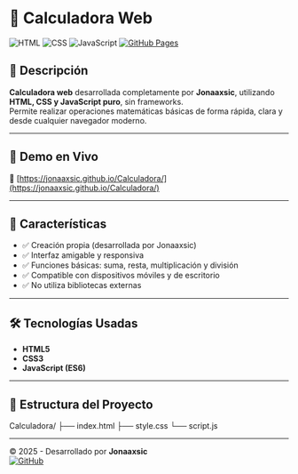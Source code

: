# 🧮 Calculadora Web

![HTML](https://img.shields.io/badge/HTML-5-orange?logo=html5)
![CSS](https://img.shields.io/badge/CSS-3-blue?logo=css3)
![JavaScript](https://img.shields.io/badge/JavaScript-ES6-yellow?logo=javascript)
[![GitHub Pages](https://img.shields.io/badge/Live-Demo-green?logo=github)](https://jonaaxsic.github.io/Calculadora/)

## 📌 Descripción

**Calculadora web** desarrollada completamente por **Jonaaxsic**, utilizando **HTML, CSS y JavaScript puro**, sin frameworks.  
Permite realizar operaciones matemáticas básicas de forma rápida, clara y desde cualquier navegador moderno.

---

## 🚀 Demo en Vivo

🔗 [https://jonaaxsic.github.io/Calculadora/](https://jonaaxsic.github.io/Calculadora/)

---

## 🎯 Características

- ✅ Creación propia (desarrollada por Jonaaxsic)
- ✅ Interfaz amigable y responsiva
- ✅ Funciones básicas: suma, resta, multiplicación y división
- ✅ Compatible con dispositivos móviles y de escritorio
- ✅ No utiliza bibliotecas externas

---

## 🛠️ Tecnologías Usadas

- **HTML5**
- **CSS3**
- **JavaScript (ES6)**

---

## 📁 Estructura del Proyecto


Calculadora/
├── index.html
├── style.css
└── script.js

---

© 2025 - Desarrollado por **Jonaaxsic**  
[![GitHub](https://img.shields.io/badge/GitHub-jonaaxsic-black?logo=github)](https://github.com/jonaaxsic)

